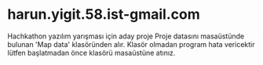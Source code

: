 # harun.yigit.58.ist-gmail.com
Hachkathon yazılım yarışması için aday proje
Proje datasını masaüstünde bulunan 'Map data' klasöründen alır.
Klasör olmadan program hata vericektir lütfen başlatmadan önce klasörü masaüstüne atınız.
